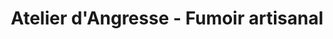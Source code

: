 ---
title: "Atelier d'Angresse - Fumoir artisanal"
url: /angresse/atelier-dangresse-fumoir-artisanal/
shop: fruits de mer
---